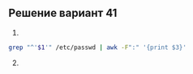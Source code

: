## Решение вариант 41 
1.
```bash
grep "^'$1'" /etc/passwd | awk -F":" '{print $3}'
``` 
 2.
 ```bash
```